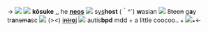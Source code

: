 -> ![](https://media.discordapp.net/attachments/1012559729106624564/1052697729098322040/image0.jpg)
![](https://tomomi.neocities.org/pixeles2/301.gif) **kōsuke** [..](https://rentry.co/kosunouns) he **[neos](https://rentry.co/kosunouns)** ![](https://pixelbank.neocities.org/decome/plants/5a74912d.gif) s[ys](https://rentry.co/carnival-happy)**host**  (｀^´)
**w**asian ![](https://media.discordapp.net/attachments/1011038984052428830/1043285358906966056/IMG_7740.gif) 8~~teen~~ g**a**y tr**a**n~~sm~~**a**sc ![](https://media.discordapp.net/attachments/1011038984052428830/1052068601072468028/IMG_8440.gif) (><)
[i~~ntr~~**o**j](https://rentry.co/kousuject) ![](https://pixelbank.neocities.org/decome/crowns/2d0014c3.gif) autis**bpd** mdd + a little coocoo..
`★` ![](https://pixelbank.neocities.org/dividers/image111.png)`★`<-